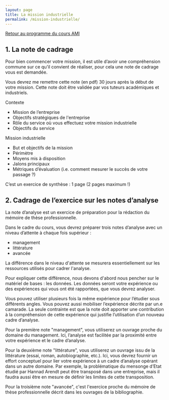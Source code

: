 ```yaml
---
layout: page
title: La mission industrielle
permalink: /mission-industrielle/
---
```

[Retour au programme du cours AMI](/ami/)


## 1. La note de cadrage

Pour bien commencer votre mission, il est utile d’avoir une compréhension commune sur ce qu’il convient de réaliser, pour cela une note de cadrage vous est demandée.

Vous devrez me remettre cette note (en pdf) 30 jours après la début de votre mission. Cette note doit être validée par vos tuteurs académiques et industriels.

Contexte
- Mission de l’entreprise
- Objectifs stratégiques de l'entreprise
- Rôle du service où vous effectuez votre mission industrielle
- Objectifs du service

Mission industrielle
- But et objectifs de la mission 
- Périmètre
- Moyens mis à disposition
- Jalons principaux
- Métriques d’évaluation (i.e. comment mesurer le succès de votre passage ?)

C’est un exercice de synthèse : 1 page (2 pages maximum !)

## 2. Cadrage de l’exercice sur les notes d’analyse

La note d’analyse est un exercice de préparation pour la rédaction du mémoire de thèse professionnelle. 

Dans le cadre du cours, vous devrez préparer trois notes d’analyse avec un niveau d’attente à chaque fois supérieur :
- management
- littérature
- avancée

La différence dans le niveau d'attente se mesurera essentiellement sur les ressources utilisés pour cadrer l'analyse.

Pour expliquer cette différence, nous devons d'abord nous pencher sur le matériel de bases : les données. Les données seront votre expérience ou des expériences qui vous ont été rapportées, que vous devrez analyser. 

Vous pouvez utiliser plusieurs fois la même expérience pour l’étudier sous différents angles. Vous pouvez aussi mobiliser l’expérience décrite par un.e camarade. La seule contrainte est que la note doit apporter une contribution à la compréhension de cette expérience qui justifie l’utilisation d’un nouveau cadre d’analyse.

Pour la première note "management", vous utiliserez un ouvrage proche du domaine du management. Ici, l’analyse est facilitée par la proximité entre votre expérience et le cadre d’analyse.

Pour la deuxième note "littérature", vous utiliserez un ouvrage issu de la littérature (essai, roman, autobiographie, etc.). Ici, vous devrez fournir un effort conceptuel pour lier votre expérience à un cadre d’analyse opérant dans un autre domaine. Par exemple, la problématique du mensonge d’Etat étudié par Hannad Arendt peut être transposé dans une entreprise, mais il faudra aussi être en mesure de définir les limites de cette transposition.

Pour la troisième note "avancée", c'est l'exercice proche du mémoire de thèse professionnelle décrit dans les ouvrages de la bibliographie.
